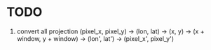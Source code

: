 # TODO
1. convert all projection
(pixel_x, pixel_y) -> (lon, lat) -> (x, y) -> (x + window, y + window) -> (lon', lat') -> (pixel_x', pixel_y')